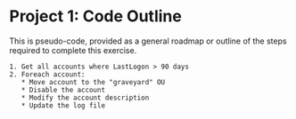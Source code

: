 # Project 1: Code Outline

This is pseudo-code, provided as a general roadmap or outline of the steps required to complete this exercise.

```
1. Get all accounts where LastLogon > 90 days
2. Foreach account:
   * Move account to the "graveyard" OU
   * Disable the account
   * Modify the account description
   * Update the log file
```
